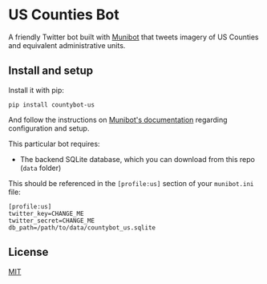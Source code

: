 # US Counties Bot

A friendly Twitter bot built with [Munibot](https://github.com/amercader/munibot) that tweets imagery of US Counties and equivalent administrative units.

## Install and setup

Install it with pip:

```
pip install countybot-us
```

And follow the instructions on [Munibot's documentation](https://github.com/amercader/munibot#usage) regarding configuration and setup.

This particular bot requires:

* The backend SQLite database, which you can download from this repo (`data` folder)


This should be referenced in the `[profile:us]` section of your `munibot.ini` file:

```
[profile:us]
twitter_key=CHANGE_ME
twitter_secret=CHANGE_ME
db_path=/path/to/data/countybot_us.sqlite
```

## License

[MIT](/amercader/munibot/blob/master/LICENSE.txt)
